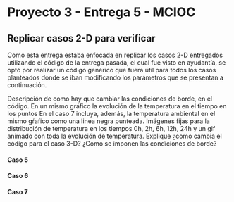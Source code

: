 # Proyecto 3 - Entrega 5 - MCIOC
## Replicar casos 2-D para verificar
Como esta entrega estaba enfocada en replicar los casos 2-D entregados utilizando el código de la entrega pasada, el cual fue visto en ayudantía, se optó por realizar un código genérico que fuera útil para todos los casos planteados donde se iban modificando los parámetros que se presentan a continuación.





Descripción de como hay que cambiar las condiciones de borde, en el código.
En un mismo gráfico la evolución de la temperatura en el tiempo en los puntos 
En el caso 7 incluya, además, la temperatura ambiental en el mismo gŕafico como una linea negra punteada. 
Imágenes fijas para la distribución de temperatura en los tiempos 0h, 2h, 6h, 12h, 24h y un gif animado con toda la evolución de temperatura. 
Explique ¿como cambia el código para el caso 3-D? ¿Como se imponen las condiciones de borde?


#### Caso 5


#### Caso 6


#### Caso 7

